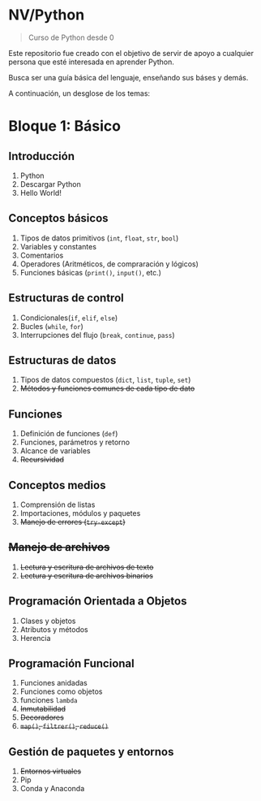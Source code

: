 # NV/Python
> Curso de Python desde 0

Este repositorio fue creado con el objetivo de servir de apoyo a cualquier persona que esté interesada en aprender Python.

Busca ser una guía básica del lenguaje, enseñando sus báses y demás.

A continuación, un desglose de los temas:

# Bloque 1: Básico

## Introducción

1. Python
2. Descargar Python
3. Hello World!

## Conceptos básicos 
1. Tipos de datos primitivos (`int`, `float`, `str`, `bool`)
2. Variables y constantes 
3. Comentarios
4. Operadores (Aritméticos, de compraración y lógicos)
5. Funciones básicas (`print()`, `input()`, etc.) 

## Estructuras de control
1. Condicionales(`if`, `elif`, `else`)
2. Bucles (`while`, `for`)
3. Interrupciones del flujo (`break`, `continue`, `pass`) 

## Estructuras de datos
1. Tipos de datos compuestos (`dict`, `list`, `tuple`, `set`)
2. ~~Métodos y funciones comunes de cada tipo de dato~~ 

## Funciones 
1. Definición de funciones (`def`)
2. Funciones, parámetros y retorno
3. Alcance de variables
4. ~~Recursividad~~

## Conceptos medios
1.  Comprensión de listas
2.  Importaciones, módulos y paquetes
3.  ~~Manejo de errores (`try-except`)~~

## ~~Manejo de archivos~~
1. ~~Lectura y escritura de archivos de texto~~
2. ~~Lectura y escritura de archivos binarios~~

## Programación Orientada a Objetos 
1. Clases y objetos
2. Atributos y métodos
3. Herencia 

## Programación Funcional 
1. Funciones anidadas
2. Funciones como objetos
3. funciones `lambda`
4. ~~Inmutabilidad~~
5. ~~Decoradores~~
6. ~~`map()`, `filtrer()`, `reduce()`~~

## Gestión de paquetes y entornos
1. ~~Entornos virtuales~~
2. Pip 
3. Conda y Anaconda  